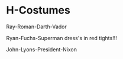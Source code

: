 # H-Costumes
Ray-Roman-Darth-Vador


Ryan-Fuchs-Superman dress's in red tights!!!

John-Lyons-President-Nixon

